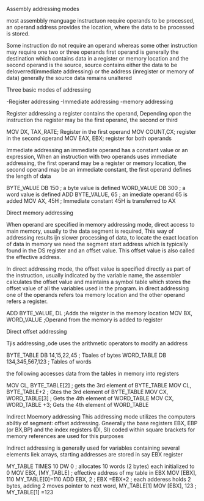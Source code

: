 Assembly addressing modes

most assembbly manguage instructuon require operands to be processed, an operand address provides the location, where the data to be processed is stored.

Some instruction do not require an operand whereas some other instruction may require one two or three operands
first operand is generally the destination which contains data in a register or memory location and the second operand is the source, source contains either the data to be deloverred(immediate addressing) or the address (inregister or memory of data) generally the source data remains unaltered

Three basic modes of addressing

-Register addressing
-Immediate addressing
-memory addressing

Register addressing a register contains the operand, Depending opon the instruction the register may be the first operand, the second or third

MOV DX, TAX_RATE; Register in the first operand
MOV COUNT,CX; register in the second operand
MOV EAX, EBX; register for both operands


Immediate addressing
an immediate operand has a constant value or an expression, When an instruction with two operands uses immediate addressing, the first operand may be a register or memory location, the second operand may be an immediate constant, the first operand defines the length of data

BYTE_VALUE DB 150 ; a byte value is defined
WORD_VALUE DB 300 ; a word value is defined
ADD BYTE_VALUE, 65 ; an imediate operand 65 is added
MOV AX, 45H ; Immediate constant 45H is transferred to AX



Direct memory addressing

When operand are specified in memory addressing mode, direct access to main memory, usually to the data segment is required, This way of addressing results ijn slower processing of data, to locate the exact location of data in memory we need the segment start address which is typically found in the DS register and an offset value. This offset value is also called the effective address.

In direct addressing mode, the offset value is specified directly as part of the instruction, usually indicated by the variable name, the assembler calculates the offset value and maintains a symbol table which stores the offset value of all the variables used in the program.
in direct addressing one of the operands refers toa  memory location and the other operand refers a register.

ADD BYTE_VALUE, DL ;Adds the reigster in the memory location
MOV BX, WORD_VALUE ;Operand from the memory is added to register


Direct offset addressing

Tjis addressing ,ode uses the arithmetic operators to modify an address 

BYTE_TABLE DB 14,15,22,45  ; Tbales of bytes
WORD_TABLE DB 134,345,567,123 ; Tables of words

the following accesses data from the tables in memory into registers

MOV CL, BYTE_TABLE[2] ; gets the 3rd element of BYTE_TABLE
MOV CL, BYTE_TABLE+2 ; Gtes the 3rd element of BYTE_TABLE
MOV CX, WORD_TABLE[3] ; Gets the 4th element of WORD_TABLE
MOV CX, WORD_TABLE +3; Gets the 4th element of WORD_TABLE


Indirect Moemory addressing
This addressing mode utilizes the computers abiltiy of segment: offset addressing. Gneerally the base registers EBX, EBP (or BX,BP) and the index registers (DI, SI) coded within square brackets for memory references are used for this purposes


Indirect addressing is generally used for variables containing several elements liek arrays, starting addresses are stored in say EBX register

MY_TABLE TIMES 10 DW 0 ; allocates 10 words (2 bytes) each initialized to 0
MOV EBX, [MY_TABLE]  ; effective address of my table in EBX
MOV [EBX], 110 MY_TABLE[0]=110
ADD EBX, 2 ; EBX =EBX+2   ; each adderess holds 2 bytes, adding 2 moves pointer to next word, MY_TABLE[1]
MOV [EBX], 123  ; MY_TABLE[1] =123

